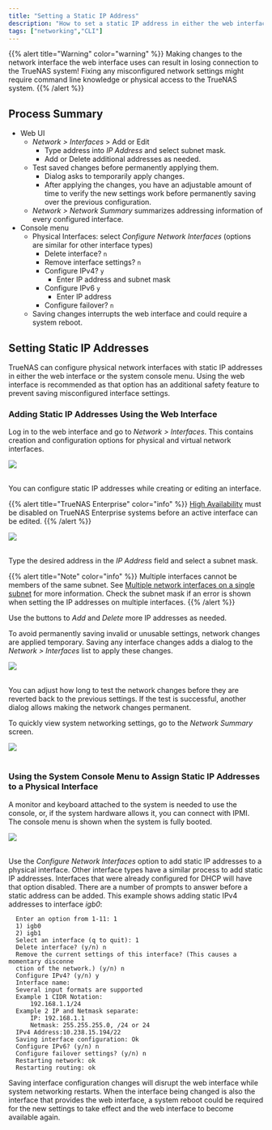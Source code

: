 ```yaml
---
title: "Setting a Static IP Address"
description: "How to set a static IP address in either the web interface or system console."
tags: ["networking","CLI"]
---
```


{{% alert title="Warning" color="warning" %}}
Making changes to the network interface the web interface uses can result in losing connection to the TrueNAS system!
Fixing any misconfigured network settings might require command line knowledge or physical access to the TrueNAS system.
{{% /alert %}}

## Process Summary

* Web UI
  * *Network > Interfaces* > Add or Edit
    * Type address into *IP Address* and select subnet mask.
    * Add or Delete additional addresses as needed.
  * Test saved changes before permanently applying them.
    * Dialog asks to temporarily apply changes.
    * After applying the changes, you have an adjustable amount of time to verify the new settings work before permanently saving over the previous configuration.
  * *Network > Network Summary* summarizes addressing information of every configured interface.
* Console menu 
  * Physical Interfaces: select *Configure Network Interfaces* (options are similar for other interface types)    
    * Delete interface? `n`
    * Remove interface settings? `n`
    * Configure IPv4? `y`
      * Enter IP address and subnet mask
    * Configure IPv6 `y`
      * Enter IP address
    * Configure failover? `n`
  * Saving changes interrupts the web interface and could require a system reboot.


## Setting Static IP Addresses

TrueNAS can configure physical network interfaces with static IP addresses in either the web interface or the system console menu.
Using the web interface is recommended as that option has an additional safety feature to prevent saving misconfigured interface settings.

### Adding Static IP Addresses Using the Web Interface

Log in to the web interface and go to *Network > Interfaces*. This contains creation and configuration options for physical and virtual network interfaces.

<img src="/images/network-interfaces.png">
<br><br>

You can configure static IP addresses while creating or editing an interface.

{{% alert title="TrueNAS Enterprise" color="info" %}}
[High Availability](/high-availability/high-availability) must be disabled on TrueNAS Enterprise systems before an active interface can be edited.
{{% /alert %}}

<img src="/images/network-interfaces-edit.png">
<br><br>

Type the desired address in the *IP Address* field and select a subnet mask.

{{% alert title="Note" color="info" %}}
Multiple interfaces cannot be members of the same subnet.
See [Multiple network interfaces on a single subnet](https://www.ixsystems.com/community/threads/multiple-network-interfaces-on-a-single-subnet.20204/) for more information.
Check the subnet mask if an error is shown when setting the IP addresses on multiple interfaces.
{{% /alert %}}

Use the buttons to *Add* and *Delete* more IP addresses as needed.

To avoid permanently saving invalid or unusable settings, network changes are applied temporary.
Saving any interface changes adds a dialog to the *Network > Interfaces* list to apply these changes.

<img src="/images/network-changes-apply.png">
<br><br>

You can adjust how long to test the network changes before they are reverted back to the previous settings.
If the test is successful, another dialog allows making the network changes permanent.

To quickly view system networking settings, go to the *Network Summary* screen.

<img src="/images/network-summary.png">
<br><br>

### Using the System Console Menu to Assign Static IP Addresses to a Physical Interface

A monitor and keyboard attached to the system is needed to use the console, or, if the system hardware allows it, you can connect with IPMI.
The console menu is shown when the system is fully booted.

<img src="/images/network-summary.png">
<br><br>

Use the *Configure Network Interfaces* option to add static IP addresses to a physical interface.
Other interface types have a similar process to add static IP addresses.
Interfaces that were already configured for DHCP will have that option disabled.
There are a number of prompts to answer before a static address can be added.
This example shows adding static IPv4 addresses to interface *igb0*:

```
  Enter an option from 1-11: 1
  1) igb0
  2) igb1
  Select an interface (q to quit): 1
  Delete interface? (y/n) n
  Remove the current settings of this interface? (This causes a momentary disconne
  ction of the network.) (y/n) n
  Configure IPv4? (y/n) y
  Interface name:
  Several input formats are supported
  Example 1 CIDR Notation:
      192.168.1.1/24
  Example 2 IP and Netmask separate:
      IP: 192.168.1.1
      Netmask: 255.255.255.0, /24 or 24
  IPv4 Address:10.238.15.194/22
  Saving interface configuration: Ok
  Configure IPv6? (y/n) n
  Configure failover settings? (y/n) n
  Restarting network: ok
  Restarting routing: ok
```

Saving interface configuration changes will disrupt the web interface while system networking restarts.
When the interface being changed is also the interface that provides the web interface, a system reboot could be required for the new settings to take effect and the web interface to become available again.
